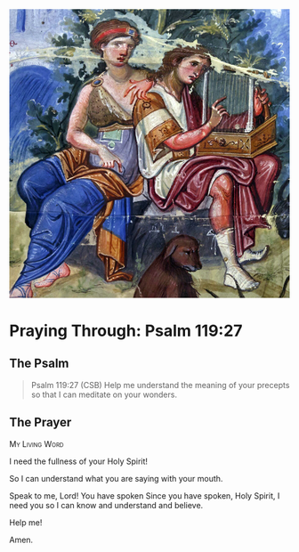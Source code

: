 <img class="intro-right" src="art-paris-psalter.jpg">

<style>
  li {list-style-type: none;}
  p + ul {
    margin-top: -18px;
}
</style>

# Praying Through: Psalm 119:27

## The Psalm

>Psalm 119:27 (CSB) Help me understand the meaning of your precepts so that I can meditate on your wonders.

## The Prayer

<div style="font-variant: small-caps;">
My Living Word
</div>

I need the fullness of your Holy Spirit!

So I can understand
  what you are saying
  with your mouth.

Speak to me, Lord!
  You have spoken
  Since you have spoken,
  Holy Spirit,
  I need you so I can know
  and understand
  and believe.

Help me!

Amen.
